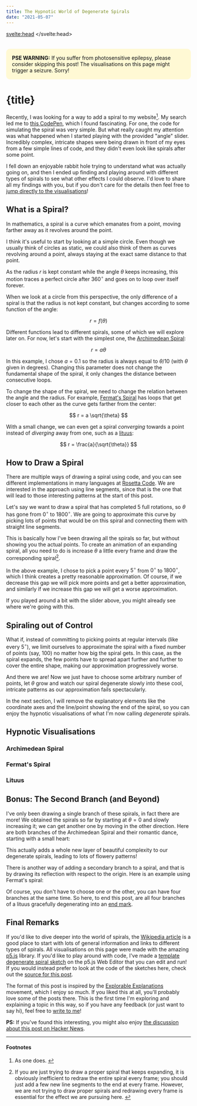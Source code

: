 ```yaml
---
title: The Hypnotic World of Degenerate Spirals
date: "2021-05-07"
---
```


<script>
	import P5 from 'p5-svelte';
	import Quote from '$lib/Quote.svelte';

	import { archimedean2 } from '$lib/spirals/archimedean-2.js';
	import { archimedean } from '$lib/spirals/archimedean.js';
	import { circle } from '$lib/spirals/circle.js';
	import { cover } from '$lib/spirals/cover.js';
	import { degenerateArchimedean2 } from '$lib/spirals/degenerate-archimedean-2.js';
	import { degenerateArchimedean } from '$lib/spirals/degenerate-archimedean.js';
	import { degenerateFermat2 } from '$lib/spirals/degenerate-fermat-2.js';
	import { degenerateFermat } from '$lib/spirals/degenerate-fermat.js';
	import { degenerateLituus2 } from '$lib/spirals/degenerate-lituus-2.js';
	import { degenerateLituus } from '$lib/spirals/degenerate-lituus.js';
	import { degenerate } from '$lib/spirals/degenerate.js';
	import { drawing } from '$lib/spirals/drawing.js';
	import { fermat } from '$lib/spirals/fermat.js';
	import { lituus } from '$lib/spirals/lituus.js';
	import { numpoints } from '$lib/spirals/numpoints.js';
	import { points } from '$lib/spirals/points.js';
	import { scaling } from '$lib/spirals/scaling.js';
</script>

<svelte:head>
	<link rel="stylesheet" href="https://cdn.jsdelivr.net/npm/katex@0.12.0/dist/katex.min.css" integrity="sha384-AfEj0r4/OFrOo5t7NnNe46zW/tFgW6x/bCJG8FqQCEo3+Aro6EYUG4+cU+KJWu/X" crossorigin="anonymous">
	<title>Doga Tekin on Spirals</title>
</svelte:head>

<div class="warning" role="alert">
	<strong>PSE WARNING:</strong> If you suffer from photosensitive epilepsy, please consider skipping this post! The visualisations on this page might trigger a seizure. Sorry!
</div>

# {title}

<P5 sketch={cover} parentDivStyle=''/>

Recently, I was looking for a way to add a spiral to my website<a href="#fn1" class="footnote-ref" id="fnref1" role="doc-noteref"><sup>1</sup></a>. My search led me to [this CodePen](https://codepen.io/Twinbee/pen/gvMNJY), which I found fascinating. For one, the code for simulating the spiral was very simple. But what really caught my attention was what happened when I started playing with the provided "angle" slider. Incredibly complex, intricate shapes were being drawn in front of my eyes from a few simple lines of code, and they didn't even look like spirals after some point.

I fell down an enjoyable rabbit hole trying to understand what was actually going on, and then I ended up finding and playing around with different types of spirals to see what other effects I could observe. I'd love to share all my findings with you, but if you don't care for the details then feel free to [jump directly to the visualisations](#visualisations)!

## What is a Spiral?

<Quote cite="Wikipedia">
	In mathematics, a spiral is a curve which emanates from a point, moving farther away as it revolves around the point.
</Quote>

I think it's useful to start by looking at a simple circle. Even though we usually think of circles as static, we could also think of them as curves revolving around a point, always staying at the exact same distance to that point.

<P5 sketch={circle} parentDivStyle=''/>

As the radius $r$ is kept constant while the angle $\theta$ keeps increasing, this motion traces a perfect circle after $360^{\circ}$ and goes on to loop over itself forever.

When we look at a circle from this perspective, the only difference of a spiral is that the radius is not kept constant, but changes according to some function of the angle:

$$
r = f(\theta)
$$

Different functions lead to different spirals, some of which we will explore later on. For now, let's start with the simplest one, the [Archimedean Spiral](https://en.wikipedia.org/wiki/Archimedean_spiral):

$$
r = a\theta
$$

<P5 sketch={archimedean} parentDivStyle=''/>

In this example, I chose $a = 0.1$ so the radius is always equal to $\theta / 10$ (with $\theta$ given in degrees). Changing this parameter does not change the fundamental shape of the spiral, it only changes the distance between consecutive loops.

<P5 sketch={scaling} parentDivStyle='' />

To change the shape of the spiral, we need to change the relation between the angle and the radius. For example, [Fermat's Spiral](https://en.wikipedia.org/wiki/Fermat%27s_spiral) has loops that get closer to each other as the curve gets farther from the center:

$$
r = a \sqrt{\theta}
$$

<P5 sketch={fermat} parentDivStyle='' />

With a small change, we can even get a spiral _converging_ towards a point instead of _diverging_ away from one, such as a [lituus](https://en.wikipedia.org/wiki/Lituus_(mathematics)):

$$
r = \frac{a}{\sqrt{\theta}}
$$


<P5 sketch={lituus} parentDivStyle='' />

## How to Draw a Spiral

There are multiple ways of drawing a spiral using code, and you can see different implementations in many languages at [Rosetta Code](https://rosettacode.org/wiki/Archimedean_spiral). We are interested in the approach using line segments, since that is the one that will lead to those interesting patterns at the start of this post.

Let's say we want to draw a spiral that has completed 5 full rotations, so $\theta$ has gone from $0^\circ$ to $1800^\circ$. We are going to approximate this curve by picking lots of points that would be on this spiral and connecting them with straight line segments.

<P5 sketch={drawing} parentDivStyle='' />

This is basically how I've been drawing all the spirals so far, but without showing you the actual points. To create an animation of an expanding spiral, all you need to do is increase $\theta$ a little every frame and draw the corresponding spiral<a href="#fn2" class="footnote-ref" id="fnref2" role="doc-noteref"><sup>2</sup></a>.

In the above example, I chose to pick a point every $5^\circ$ from $0^\circ$ to $1800^\circ$, which I think creates a pretty reasonable approximation. Of course, if we decrease this gap we will pick more points and get a better approximation, and similarly if we increase this gap we will get a worse approximation.

<P5 sketch={points} parentDivStyle='' />

If you played around a bit with the slider above, you might already see where we're going with this.

## Spiraling out of Control

What if, instead of committing to picking points at regular intervals (like every $5^\circ$), we limit ourselves to approximate the spiral with a fixed number of points (say, 100) no matter how big the spiral gets. In this case, as the spiral expands, the few points have to spread apart further and further to cover the entire shape, making our approximation progressively worse.

<P5 sketch={numpoints} parentDivStyle='' />

And there we are! Now we just have to choose some arbitrary number of points, let $\theta$ grow and watch our spiral degenerate slowly into these cool, intricate patterns as our approximation fails spectacularly.

<P5 sketch={degenerate} parentDivStyle='' />

In the next section, I will remove the explanatory elements like the coordinate axes and the line/point showing the end of the spiral, so you can enjoy the hypnotic visualisations of what I'm now calling *degenerate* spirals.

<span class="anchor" id="visualisations"></span>

## Hypnotic Visualisations

### Archimedean Spiral

<P5 sketch={degenerateArchimedean} parentDivStyle='' />

### Fermat's Spiral

<P5 sketch={degenerateFermat} parentDivStyle='' />

### Lituus

<P5 sketch={degenerateLituus} parentDivStyle='' />

## Bonus: The Second Branch (and Beyond)
I've only been drawing a single branch of these spirals, in fact there are more! We obtained the spirals so far by starting at $\theta = 0$ and slowly increasing it; we can get another one by moving in the other direction. Here are both branches of the Archimedean Spiral and their romantic dance, starting with a small heart:

<P5 sketch={archimedean2} parentDivStyle='' />

This actually adds a whole new layer of beautiful complexity to our degenerate spirals, leading to lots of flowery patterns!

<P5 sketch={degenerateArchimedean2} parentDivStyle='' />

There is another way of adding a secondary branch to a spiral, and that is by drawing its reflection with respect to the origin. Here is an example using Fermat's spiral:

<P5 sketch={degenerateFermat2} parentDivStyle='' />

Of course, you don't have to choose one or the other, you can have four branches at the same time. So here, to end this post, are all four branches of a lituus gracefully degenerating into an [end mark](https://www.fonts.com/content/learning/fontology/level-4/fine-typography/end-marks).

<P5 sketch={degenerateLituus2} parentDivStyle='' />

## Final Remarks

If you'd like to dive deeper into the world of spirals, the [Wikipedia article](https://en.wikipedia.org/wiki/Spiral) is a good place to start with lots of general information and links to different types of spirals. All visualisations on this page were made with the amazing [p5.js](https://p5js.org/) library. If you'd like to play around with code, I've made a [template degenerate spiral sketch](https://editor.p5js.org/dogatekin/sketches/utJunQyLi) on the p5.js Web Editor that you can edit and run! If you would instead prefer to look at the code of the sketches here, check out the [source for this post](https://github.com/dogatekin/dogatekin.github.io/tree/master/blog/hypnotic-degenerate-spirals).

The format of this post is inspired by the [Explorable Explanations](https://explorabl.es/) movement, which I enjoy so much. If you liked this at all, you'll probably love some of the posts there. This is the first time I'm exploring and explaining a topic in this way, so if you have any feedback (or just want to say hi), feel free to [write to me](mailto:dotekin@gmail.com)!

**PS:** If you've found this interesting, you might also enjoy [the discussion about this post on Hacker News](https://news.ycombinator.com/item?id=27097719).

<hr id="footnotes"/>

#### Footnotes

<ol>
<li id="fn1" role="doc-endnote">
	<p>As one does. <a href="#fnref1" class="footnote-back" role="doc-backlink">↩︎</a></p>
</li>
<li id="fn2" role="doc-endnote">
	<p>If you are just trying to draw a proper spiral that keeps expanding, it is obviously inefficient to redraw the entire spiral every frame; you should just add a few new line segments to the end at every frame. However, we are not trying to draw proper spirals and redrawing every frame is essential for the effect we are pursuing here. <a href="#fnref2" class="footnote-back" role="doc-backlink">↩︎</a></p>
</li>
</ol>

<style>
	:global(div.m-0) {
		display: flex;
		flex-direction: column;
		justify-content: center;
		align-items: center;
		margin: 2rem 0;
	}

	:global(.controls) {
		margin-top: 1rem;
		display: flex;
		justify-content: center;
		align-items: center;
	}

	:global(.control) {
		margin: 0 2rem;
		color: var(--primary);
		transition-duration: 0.25s;
		transition-property: transform, color;
		transition-timing-function: ease-out;

		font-size: 1rem;
		background-color: transparent;
		border: none;
	}

	:global(.control:hover) {
		color: var(--accent);
	}

	:global(.control:active) {
		transform: translateY(2px);
	}

	:global(.label) {
		margin: 0 1rem;
	}

	.anchor {
		display: block;
		position: relative;
		top: -80px;
		visibility: hidden;
	}

	.warning {
		padding: 1rem;
		margin-top: 2rem;
		margin-bottom: 2rem;
		background-color: #FFF9D4;
		color: #121212;
		border-radius: 10px;
	}

	:global(input) {
		background-color :#565656 ;
		display: block;
		width: 100%;
		accent-color: #326ba1;
	}
</style>

